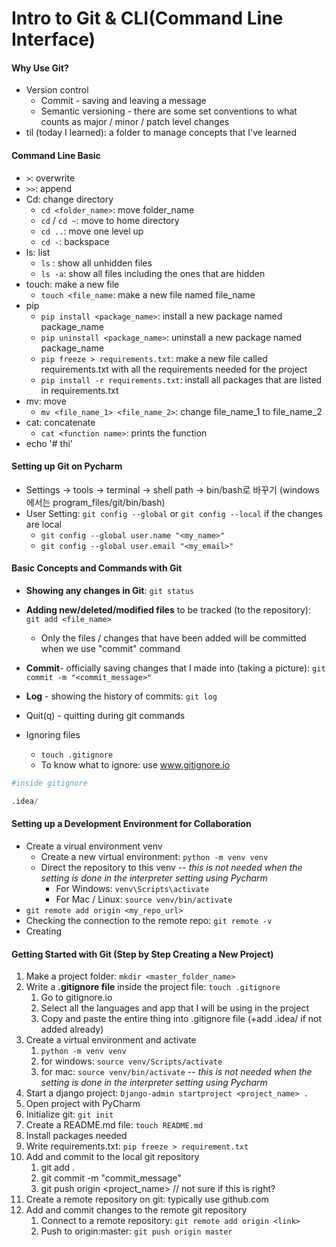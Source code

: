 # Intro to Git & CLI(Command Line Interface)

#### Why Use Git?

- Version control
  - Commit - saving and leaving a message
  - Semantic versioning - there are some set conventions to what counts as major / minor / patch level changes
- til (today I learned): a folder to manage concepts that I've learned

#### **Command Line Basic**

- `>`: overwrite
- `>>`: append
- Cd: change directory
  - `cd <folder_name>`: move folder_name
  - `cd` / `cd ~`: move to home directory
  - `cd ..`: move one level up
  - `cd -`: backspace
- ls: list
  - `ls` : show all unhidden files
  - `ls -a`: show all files including the ones that are hidden
- touch: make a new file
  - `touch <file_name`: make a new file named file_name
- pip
  - `pip install <package_name>`: install a new package named package_name
  - `pip uninstall <package_name>`: uninstall a new package named package_name
  - `pip freeze > requirements.txt`: make a new file called requirements.txt with all the requirements needed for the project
  - `pip install -r requirements.txt`: install all packages that are listed in requirements.txt
- mv: move
  - `mv <file_name_1> <file_name_2>`: change file_name_1 to file_name_2
- cat: concatenate
  - `cat <function name>`: prints the function
- echo '# thi'



#### **Setting up Git on Pycharm**

- Settings → tools → terminal → shell path → bin/bash로 바꾸기 (windows에서는 program_files/git/bin/bash)
- User Setting: `git config --global` or `git config --local` if the changes are local
  - `git config --global user.name "<my_name>"`
  - `git config --global user.email "<my_email>"`



#### Basic Concepts and Commands with Git

- **Showing any changes in Git**: `git status`
- **Adding new/deleted/modified files** to be tracked (to the repository): `git add <file_name>`
  - Only the files / changes that have been added will be committed when we use "commit" command
- **Commit**- officially saving changes that I made into (taking a picture): `git commit -m "<commit_message>"`
- **Log** - showing the history of commits: `git log`
- Quit(q) - quitting during git commands 

- Ignoring files 
  - `touch .gitignore`
  - To know what to ignore: use www.gitignore.io

```python
#inside gitignore

.idea/
```



#### Setting up a Development Environment for Collaboration

- Create a virual environment venv
  - Create a new virtual environment: `python -m venv venv`
  - Direct the repository to this venv -- *this is not needed when the setting is done in the interpreter setting using Pycharm*
    - For Windows: `venv\Scripts\activate`
    - For Mac / Linux: `source venv/bin/activate`
- `git remote add origin <my_repo_url>`
- Checking the connection to the remote repo: `git remote -v`
- Creating



#### Getting Started with Git (Step by Step Creating a New Project)

1. Make a project folder: `mkdir <master_folder_name>`
2. Write a **.gitignore file** inside the project file: `touch .gitignore`
   1. Go to gitignore.io
   2. Select all the languages and app that I will be using in the project
   3. Copy and paste the entire thing into .gitignore file (+add .idea/ if not added already)
3. Create a virtual environment and activate
   1. `python -m venv venv`
   2. for windows: `source venv/Scripts/activate`
   3. for mac: `source venv/bin/activate` -- *this is not needed when the setting is done in the interpreter setting using Pycharm*
4. Start a django project: `Django-admin startproject <project_name> .`
5. Open project with PyCharm
6. Initialize git: `git init`
7. Create a README.md file: `touch README.md`
8. Install packages needed
9. Write requirements.txt: `pip freeze > requirement.txt`
10. Add and commit to the local git repository
    1. git add .
    2. git commit -m "commit_message"
    3. git push origin <project_name> // not sure if this is right?
11. Create a remote repository on git: typically use github.com
12. Add and commit changes to the remote git repository
    1. Connect to a remote repository: ``git remote add origin <link>``
    2. Push to origin:master: `git push origin master`

